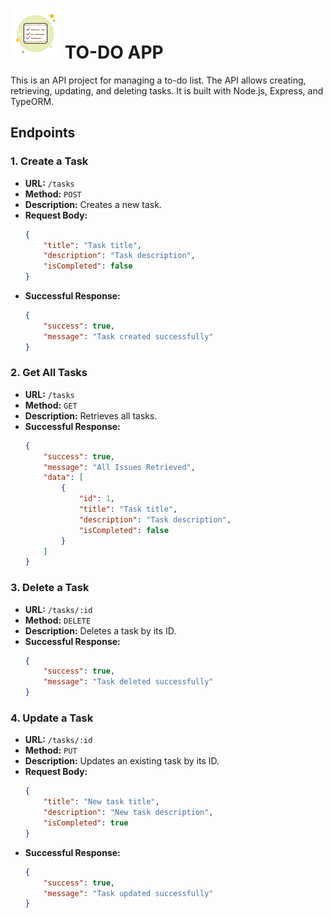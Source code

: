 # ![alt text](image-1.png) TO-DO APP

This is an API project for managing a to-do list. The API allows creating, retrieving, updating, and deleting tasks. It is built with Node.js, Express, and TypeORM.

## Endpoints

### 1. Create a Task

- **URL:** `/tasks`
- **Method:** `POST`
- **Description:** Creates a new task.
- **Request Body:**
    ```json
    {
        "title": "Task title",
        "description": "Task description",
        "isCompleted": false
    }
    ```
- **Successful Response:**
    ```json
    {
        "success": true,
        "message": "Task created successfully"
    }
    ```

### 2. Get All Tasks

- **URL:** `/tasks`
- **Method:** `GET`
- **Description:** Retrieves all tasks.
- **Successful Response:**
    ```json
    {
        "success": true,
        "message": "All Issues Retrieved",
        "data": [
            {
                "id": 1,
                "title": "Task title",
                "description": "Task description",
                "isCompleted": false
            }
        ]
    }
    ```

### 3. Delete a Task

- **URL:** `/tasks/:id`
- **Method:** `DELETE`
- **Description:** Deletes a task by its ID.
- **Successful Response:**
    ```json
    {
        "success": true,
        "message": "Task deleted successfully"
    }
    ```

### 4. Update a Task

- **URL:** `/tasks/:id`
- **Method:** `PUT`
- **Description:** Updates an existing task by its ID.
- **Request Body:**
    ```json
    {
        "title": "New task title",
        "description": "New task description",
        "isCompleted": true
    }
    ```
- **Successful Response:**
    ```json
    {
        "success": true,
        "message": "Task updated successfully"
    }
    ```

